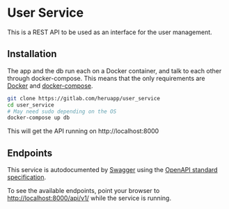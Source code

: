 # User Service
This is a REST API to be used as an interface for the user
management.

## Installation
The app and the db run each on a Docker container, and talk to each
other through docker-compose. This means that the only requirements
are [Docker](https://docs.docker.com/install/)
and [docker-compose](https://docs.docker.com/compose/install/).
```bash
git clone https://gitlab.com/heruapp/user_service
cd user_service
# May need sudo depending on the OS
docker-compose up db
```
This will get the API running on http://localhost:8000

## Endpoints

This service is autodocumented by [Swagger](https://swagger.io/) using
the [OpenAPI standard specification](https://www.openapis.org/).

To see the available endpoints, point your browser to
<http://localhost:8000/api/v1/> while the service is running.
